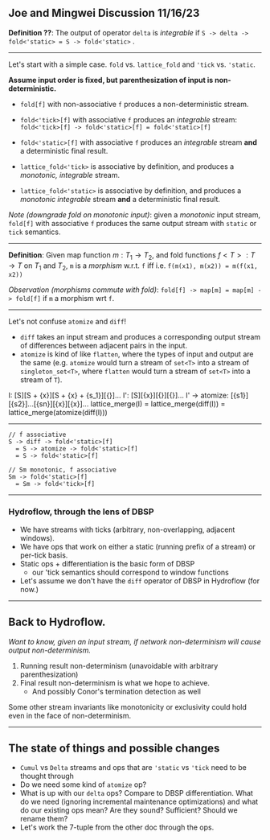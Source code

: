 ## Joe and Mingwei Discussion 11/16/23

**Definition ??**: The output of operator `delta` is *integrable* if `S -> delta -> fold<'static> = S -> fold<'static>` .

----
Let's start with a simple case. `fold` vs. `lattice_fold` and `'tick` vs. `'static`.

**Assume input order is fixed, but parenthesization of input is non-deterministic.**

- `fold[f]` with non-associative `f` produces a non-deterministic stream.

- `fold<'tick>[f]` with associative `f` produces an *integrable* stream: `fold<'tick>[f] -> fold<'static>[f] = fold<'static>[f]`
- `fold<'static>[f]` with associative `f` produces an *integrable* stream **and** a deterministic final result.
- `lattice_fold<'tick>` is associative by definition, and produces a *monotonic, integrable* stream.
- `lattice_fold<'static>` is associative by definition, and produces a *monotonic integrable* stream **and** a deterministic final result.

*Note (downgrade fold<static> on monotonic input)*: given a *monotonic* input stream, `fold[f]` with associative `f` produces the same output stream with `static` or `tick` semantics.

----
**Definition**: Given map function $m: T_1 \rightarrow T_2$, and fold functions $f<T>:T \rightarrow T$ on $T_1$ and $T_2$, `m` is a *morphism* w.r.t. `f` iff i.e. `f(m(x1), m(x2)) = m(f(x1, x2))`

*Observation (morphisms commute with fold)*: `fold[f] -> map[m] = map[m] -> fold[f]` if `m` a morphism wrt `f`.

---
Let's not confuse `atomize` and `diff`! 
- `diff` takes an input stream and produces a corresponding output stream of differences between adjacent pairs in the input.
- `atomize` is kind of like `flatten`, where the types of input and output are the same (e.g. `atomize` would turn a stream of `set<T>` into a stream of `singleton_set<T>`, where `flatten` would turn a stream of `set<T>` into a stream of `T`). 

I: [S][S + {x}][S + {x} + {s_1}][{}]...
I': [S][{x}][{}][{}]...
I' -> atomize: [{s1}][{s2}]...[{sn}][{x}][{x}]... 
lattice_merge(I) = lattice_merge(diff(I)) = lattice_merge(atomize(diff(I)))

---

```
// f associative
S -> diff -> fold<'static>[f] 
  = S -> atomize -> fold<'static>[f]
  = S -> fold<'static>[f]

// Sm monotonic, f associative
Sm -> fold<'static>[f]
  = Sm -> fold<'tick>[f]
```
---
### Hydroflow, through the lens of DBSP
- We have streams with ticks (arbitrary, non-overlapping, adjacent windows). 
- We have ops that work on either a static (running prefix of a stream) or per-tick basis.
- Static ops + differentiation is the basic form of DBSP
  - our 'tick semantics should correspond to window functions
- Let's assume we don't have the `diff` operator of DBSP in Hydroflow (for now.)
---

## Back to Hydroflow. 
*Want to know, given an input stream, if network non-determinism will cause output non-determinism.*
1. Running result non-determinism (unavoidable with arbitrary parenthesization)
2. Final result non-determinism is what we hope to achieve.
    - And possibly Conor's termination detection as well

Some other stream invariants like monotonicity or exclusivity could hold even in the face of non-determinism.



---
## The state of things and possible changes
- `Cumul` vs `Delta` streams and ops that are `'static` vs `'tick` need to be thought through
- Do we need some kind of `atomize` op?
- What is up with our `delta` ops? Compare to DBSP differentiation. What do we need (ignoring incremental maintenance optimizations) and what do our existing ops mean? Are they sound? Sufficient? Should we rename them?
- Let's work the 7-tuple from the other doc through the ops.

